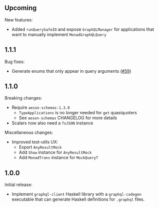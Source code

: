 ## Upcoming

New features:

* Added `runQuerySafeIO` and expose `GraphQLManager` for applications that want to manually implement `MonadGraphQLQuery`

## 1.1.1

Bug fixes:

* Generate enums that only appear in query arguments ([#59](https://github.com/LeapYear/graphql-client/pull/59))

## 1.1.0

Breaking changes:

* Require `aeson-schemas-1.3.0`
    * `TypeApplications` is no longer needed for `get` quasiquoters
    * See `aeson-schemas` CHANGELOG for more details
* Scalars now also need a `ToJSON` instance

Miscellaneous changes:

* Improved test-utils UX:
    * Export `AnyResultMock`
    * Add `Show` instance for `AnyResultMock`
    * Add `MonadTrans` instance for `MockQueryT`

## 1.0.0

Initial release:

* Implement `graphql-client` Haskell library with a `graphql-codegen` executable that can generate Haskell definitions for `.graphql` files.
